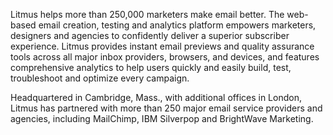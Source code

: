 Litmus helps more than 250,000 marketers make email better. The web-based email creation, testing and analytics platform empowers marketers, designers and agencies to confidently deliver a superior subscriber experience. Litmus provides instant email previews and quality assurance tools across all major inbox providers, browsers, and devices, and features comprehensive analytics to help users quickly and easily build, test, troubleshoot and optimize every campaign. 

Headquartered in Cambridge, Mass., with additional offices in London, Litmus has partnered with more than 250 major email service providers and agencies, including MailChimp, IBM Silverpop and BrightWave Marketing.